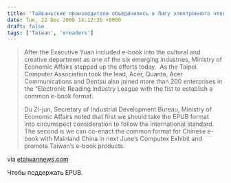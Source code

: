 ```yaml
---
title: 'Тайваньские производители объединились в Лигу электронного чтения. Для чего?'
date: Tue, 22 Dec 2009 14:12:36 +0000
draft: false
tags: ['Taiwan', 'ereaders']
---
```


> After the Executive Yuan included e-book into the cultural and creative department as one of the six emerging industries, Ministry of Economic Affairs stepped up the efforts today.  As the Taipei Computer Association took the lead, Acer, Quanta, Acer Communications and Dentsu also joined more than 200 enterprises in the “Electronic Reading Industry League with the fist to establish a common e-book format.
> 
> Du Zi-jun, Secretary of Industrial Development Bureau, Ministry of Economic Affairs noted that first we should take the EPUB format into circumspect consideration to follow the international standard. The second is we can co-enact the common format for Chinese e-book with Mainland China in next June’s Computex Exhibit and promote Taiwan’s e-book products.

via [etaiwannews.com](http://www.etaiwannews.com/etn/news_content.php?id=1138709&lang=eng_news&cate_img=79.jpg&cate_rss=news_Whats_On)

Чтобы поддержать EPUB.

